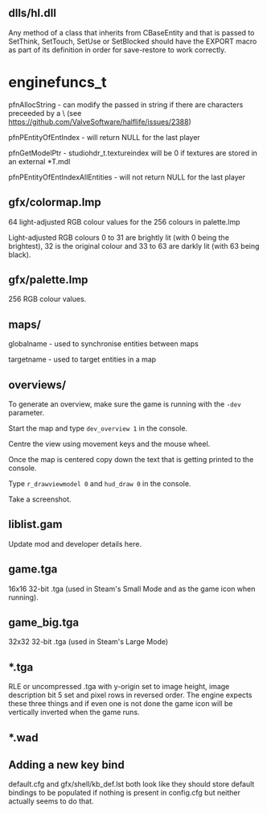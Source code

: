 
dlls/hl.dll
-----------

Any method of a class that inherits from CBaseEntity and that is passed to SetThink, SetTouch, SetUse or SetBlocked should have the EXPORT macro as part of its definition in order for save-restore to work correctly.

enginefuncs_t
=============
pfnAllocString - can modify the passed in string if there are characters preceeded by a \ (see https://github.com/ValveSoftware/halflife/issues/2388)

pfnPEntityOfEntIndex - will return NULL for the last player

pfnGetModelPtr - studiohdr_t.textureindex will be 0 if textures are stored in an external *T.mdl

pfnPEntityOfEntIndexAllEntities - will not return NULL for the last player


gfx/colormap.lmp
----------------

64 light-adjusted RGB colour values for the 256 colours in palette.lmp

Light-adjusted RGB colours 0 to 31 are brightly lit (with 0 being the brightest), 32 is the original colour and 33 to 63 are darkly lit (with 63 being black).


gfx/palette.lmp
---------------

256 RGB colour values.


maps/
-----

globalname - used to synchronise entities between maps

targetname - used to target entities in a map


overviews/
----------

To generate an overview, make sure the game is running with the `-dev` parameter.

Start the map and type `dev_overview 1` in the console.

Centre the view using movement keys and the mouse wheel.

Once the map is centered copy down the text that is getting printed to the console.

Type `r_drawviewmodel 0` and `hud_draw 0` in the console.

Take a screenshot.


liblist.gam
-----------

Update mod and developer details here.


game.tga
--------

16x16 32-bit .tga (used in Steam's Small Mode and as the game icon when running).


game_big.tga
------------

32x32 32-bit .tga (used in Steam's Large Mode)


*.tga
-----

RLE or uncompressed .tga with y-origin set to image height, image description bit 5 set and pixel rows in reversed order. The engine expects these three things and if even one is not done the game icon will be vertically inverted when the game runs.


*.wad
-----


Adding a new key bind
---------------------

default.cfg and gfx/shell/kb_def.lst both look like they should store default bindings to be populated if nothing is present in config.cfg but neither actually seems to do that.
